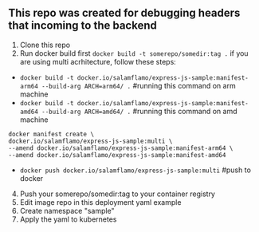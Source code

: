 ## This repo was created for debugging headers that incoming to the backend

1. Clone this repo
2. Run docker build first
`docker build -t somerepo/somedir:tag .`
if you are using multi acrhitecture, follow these steps:

- `docker build -t docker.io/salamflamo/express-js-sample:manifest-arm64 --build-arg ARCH=arm64/ .` #running this command on arm machine
- `docker build -t docker.io/salamflamo/express-js-sample:manifest-amd64 --build-arg ARCH=amd64/ .` #running this command on amd machine

```
docker manifest create \
docker.io/salamflamo/express-js-sample:multi \
--amend docker.io/salamflamo/express-js-sample:manifest-arm64 \
--amend docker.io/salamflamo/express-js-sample:manifest-amd64
```

- `docker push docker.io/salamflamo/express-js-sample:multi` #push to docker
4. Push your somerepo/somedir:tag to your container registry
5. Edit image repo in this deployment yaml example
6. Create namespace "sample"
7. Apply the yaml to kubernetes
